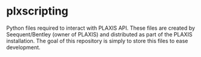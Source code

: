 # plxscripting
Python files required to interact with PLAXIS API. These files are created by Seequent/Bentley (owner of PLAXIS) and distributed as part of the PLAXIS installation. The goal of this repository is simply to store this files to ease development.
